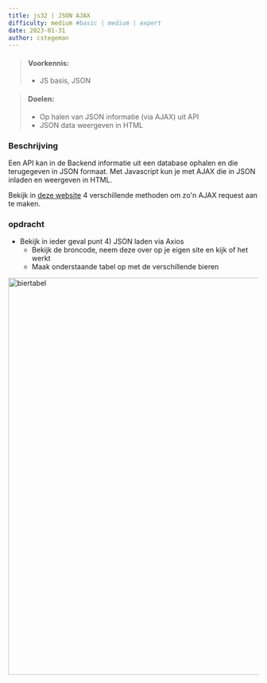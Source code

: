```yaml
---
title: js32 | JSON AJAX
difficulty: medium #basic | medium | expert
date: 2023-01-31
author: cstegeman
---
```


> #### Voorkennis:  
> * JS basis, JSON

> #### Doelen:  
> * Op halen van JSON informatie (via AJAX) uit API
> * JSON data weergeven in HTML

### Beschrijving
Een API kan in de Backend informatie uit een database ophalen en die terugegeven in JSON formaat.
Met Javascript kun je met AJAX die in JSON inladen en weergeven in HTML.<br>


Bekijk in [deze website](https://std.stegion.nl/cs_codebase/js32_json_ajax) 4 verschillende methoden om
zo'n AJAX request aan te maken.<br>

### opdracht
*   Bekijk in ieder geval punt 4) JSON laden via Axios
    *   Bekijk de broncode, neem deze over op je eigen site en kijk of het werkt
    *   Maak onderstaande tabel op met de verschillende bieren  

<img src="{{ '/_assets/js_intermediate/biertabel.png'  }}" alt="biertabel" style="width:800px">